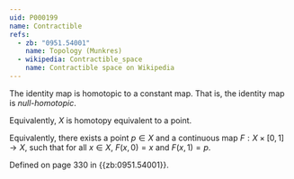 ```yaml
---
uid: P000199
name: Contractible
refs:
  - zb: "0951.54001"
    name: Topology (Munkres)
  - wikipedia: Contractible_space
    name: Contractible space on Wikipedia
---
```


The identity map is homotopic to a constant map. That is, the identity map is *null-homotopic*.

Equivalently, $X$ is homotopy equivalent to a point.

Equivalently, there exists a point $p \in X$ and a continuous map $F : X \times [0, 1] \to X$, such that for all $x \in X$, $F(x, 0) = x$ and $F(x, 1) = p$.

Defined on page 330 in {{zb:0951.54001}}.
